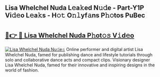 ## Lisa Whelchel Nuda L𝚎a𝚔ed N𝚞𝚍e - Part-Y1P Vi𝚍𝚎o L𝚎a𝚔s - H𝚘𝚝 O𝚗𝚕yf𝚊ns P𝚑𝚘tos PuBec

# <h2><a href="http://kfav23.oniu.top/?m=Lisa+Whelchel+Nuda">🔗👉 🔴 Lisa Whelchel Nuda P𝚑ot𝚘𝚜 V𝚒d𝚎o</a></h2>

[![Lisa Whelchel Nuda Nu𝚍e𝚜](https://i.imgur.com/0qMVB7G.gif)](http://kfav23.oniu.top/?m=Lisa+Whelchel+Nuda)
Online performer and digital artist Lisa Whelchel Nuda, famed for publishing dance and lifestyle tutorials through solo and collaborative dance acts and compact clips. Visionary designer Lisa Whelchel Nuda, famed for their innovative and inspiring designs in the world of fashion.  
